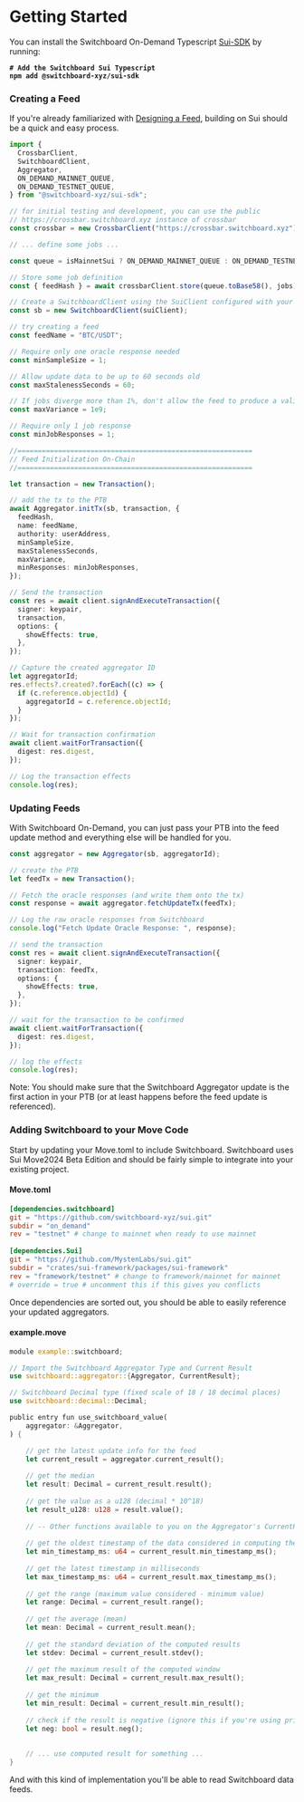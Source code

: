 # Getting Started

You can install the Switchboard On-Demand Typescript [Sui-SDK](https://www.npmjs.com/package/@switchboard-xyz/sui-sdk) by running:

<pre class="language-bash"><code class="lang-bash"><strong># Add the Switchboard Sui Typescript
</strong><strong>npm add @switchboard-xyz/sui-sdk
</strong></code></pre>

### Creating a Feed

If you're already familiarized with [Designing a Feed](../designing-feeds/), building on Sui should be a quick and easy process.

```typescript
import {
  CrossbarClient,
  SwitchboardClient,
  Aggregator,
  ON_DEMAND_MAINNET_QUEUE,
  ON_DEMAND_TESTNET_QUEUE,
} from "@switchboard-xyz/sui-sdk";

// for initial testing and development, you can use the public
// https://crossbar.switchboard.xyz instance of crossbar
const crossbar = new CrossbarClient("https://crossbar.switchboard.xyz");

// ... define some jobs ...

const queue = isMainnetSui ? ON_DEMAND_MAINNET_QUEUE : ON_DEMAND_TESTNET_QUEUE;

// Store some job definition
const { feedHash } = await crossbarClient.store(queue.toBase58(), jobs);

// Create a SwitchboardClient using the SuiClient configured with your favorite RPC on testnet or mainnet
const sb = new SwitchboardClient(suiClient);

// try creating a feed
const feedName = "BTC/USDT";

// Require only one oracle response needed
const minSampleSize = 1;

// Allow update data to be up to 60 seconds old
const maxStalenessSeconds = 60;

// If jobs diverge more than 1%, don't allow the feed to produce a valid update
const maxVariance = 1e9;

// Require only 1 job response
const minJobResponses = 1;

//==========================================================
// Feed Initialization On-Chain
//==========================================================

let transaction = new Transaction();

// add the tx to the PTB
await Aggregator.initTx(sb, transaction, {
  feedHash,
  name: feedName,
  authority: userAddress,
  minSampleSize,
  maxStalenessSeconds,
  maxVariance,
  minResponses: minJobResponses,
});

// Send the transaction
const res = await client.signAndExecuteTransaction({
  signer: keypair,
  transaction,
  options: {
    showEffects: true,
  },
});

// Capture the created aggregator ID
let aggregatorId;
res.effects?.created?.forEach((c) => {
  if (c.reference.objectId) {
    aggregatorId = c.reference.objectId;
  }
});

// Wait for transaction confirmation
await client.waitForTransaction({
  digest: res.digest,
});

// Log the transaction effects
console.log(res);
```

### Updating Feeds

With Switchboard On-Demand, you can just pass your PTB into the feed update method and everything else will be handled for you.&#x20;

```typescript
const aggregator = new Aggregator(sb, aggregatorId);

// create the PTB
let feedTx = new Transaction();

// Fetch the oracle responses (and write them onto the tx)
const response = await aggregator.fetchUpdateTx(feedTx);

// Log the raw oracle responses from Switchboard 
console.log("Fetch Update Oracle Response: ", response);

// send the transaction
const res = await client.signAndExecuteTransaction({
  signer: keypair,
  transaction: feedTx,
  options: {
    showEffects: true,
  },
});

// wait for the transaction to be confirmed
await client.waitForTransaction({
  digest: res.digest,
});

// log the effects
console.log(res);
```

Note: You should make sure that the Switchboard Aggregator update is the first action in your PTB (or at least happens before the feed update is referenced).&#x20;

### Adding Switchboard to your Move Code

Start by updating your Move.toml to include Switchboard. Switchboard uses Sui Move2024 Beta Edition and should be fairly simple to integrate into your existing project.&#x20;

#### Move.toml

```toml
[dependencies.switchboard]
git = "https://github.com/switchboard-xyz/sui.git"
subdir = "on_demand" 
rev = "testnet" # change to mainnet when ready to use mainnet
 
[dependencies.Sui]
git = "https://github.com/MystenLabs/sui.git"
subdir = "crates/sui-framework/packages/sui-framework"
rev = "framework/testnet" # change to framework/mainnet for mainnet
# override = true # uncomment this if this gives you conflicts
```

Once dependencies are sorted out, you should be able to easily reference your updated aggregators.

#### example.move

```rust
module example::switchboard;

// Import the Switchboard Aggregator Type and Current Result
use switchboard::aggregator::{Aggregator, CurrentResult};

// Switchboard Decimal type (fixed scale of 18 / 18 decimal places)
use switchboard::decimal::Decimal;

public entry fun use_switchboard_value(
    aggregator: &Aggregator,
) {   

    // get the latest update info for the feed
    let current_result = aggregator.current_result();
    
    // get the median
    let result: Decimal = current_result.result();
    
    // get the value as a u128 (decimal * 10^18)
    let result_u128: u128 = result.value();
    
    // -- Other functions available to you on the Aggregator's CurrentResult -- 
    
    // get the oldest timestamp of the data considered in computing the result (ms)
    let min_timestamp_ms: u64 = current_result.min_timestamp_ms();
    
    // get the latest timestamp in milliseconds
    let max_timestamp_ms: u64 = current_result.max_timestamp_ms();
    
    // get the range (maximum value considered - minimum value)
    let range: Decimal = current_result.range();
    
    // get the average (mean) 
    let mean: Decimal = current_result.mean();
    
    // get the standard deviation of the computed results
    let stdev: Decimal = current_result.stdev();
    
    // get the maximum result of the computed window
    let max_result: Decimal = current_result.max_result();
    
    // get the minimum
    let min_result: Decimal = current_result.min_result();
    
    // check if the result is negative (ignore this if you're using price data)
    let neg: bool = result.neg();
    
    
    // ... use computed result for something ...
}

```

And with this kind of implementation you'll be able to read Switchboard data feeds.&#x20;

